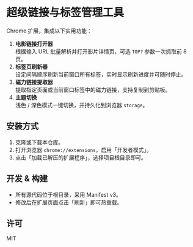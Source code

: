 # 超级链接与标签管理工具

Chrome 扩展，集成以下实用功能：

1. **电影链接打开器**  
   根据输入 URL 批量解析并打开影片详情页，可选 `TOP?` 参数一次抓取前 8 页。
2. **标签页刷新器**  
   设定间隔顺序刷新当前窗口所有标签，实时显示刷新进度并可随时停止。
3. **磁力链接提取器**  
   提取指定页面或当前窗口标签中的磁力链接，支持复制到剪贴板。
4. **主题切换**  
   浅色 / 深色模式一键切换，并持久化到浏览器 `storage`。

## 安装方式

1. 克隆或下载本仓库。
2. 打开浏览器 `chrome://extensions`，启用「开发者模式」。
3. 点击「加载已解压的扩展程序」，选择项目根目录即可。

## 开发 & 构建

- 所有源代码位于根目录，采用 Manifest v3。
- 修改后在扩展页面点击「刷新」即可热重载。

## 许可

MIT 